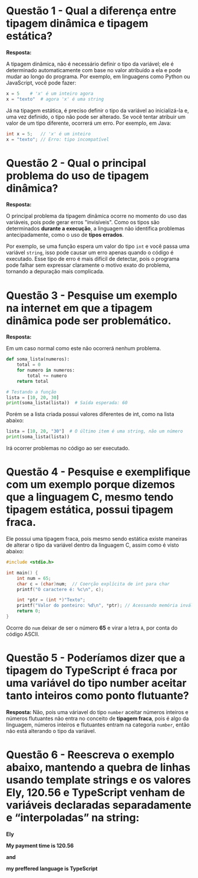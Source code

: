 # Questão 1 - Qual a diferença entre tipagem dinâmica e tipagem estática?
**Resposta:** 

A tipagem dinâmica, não é necessário definir o tipo da variável; ele é determinado automaticamente com base no valor atribuído a ela e pode mudar ao longo do programa. Por exemplo, em linguagens como Python ou JavaScript, você pode fazer:
```python
x = 5    # 'x' é um inteiro agora
x = "texto"  # agora 'x' é uma string

```

Já na tipagem estática, é preciso definir o tipo da variável ao inicializá-la e, uma vez definido, o tipo não pode ser alterado. Se você tentar atribuir um valor de um tipo diferente, ocorrerá um erro. Por exemplo, em Java:

```java
int x = 5;   // 'x' é um inteiro
x = "texto"; // Erro: tipo incompatível
```
# Questão 2 - Qual o principal problema do uso de tipagem dinâmica?
**Resposta:**

O principal problema da tipagem dinâmica ocorre no momento do uso das variáveis, pois pode gerar erros "invisíveis". Como os tipos são determinados **durante a execução**, a linguagem não identifica problemas antecipadamente, como o uso de **tipos errados**.

Por exemplo, se uma função espera um valor do tipo `int` e você passa uma variável `string`, isso pode causar um erro apenas quando o código é executado. Esse tipo de erro é mais difícil de detectar, pois o programa pode falhar sem expressar claramente o motivo exato do problema, tornando a depuração mais complicada.

# Questão 3 - Pesquise um exemplo na internet em que a tipagem dinâmica pode ser problemático.
**Resposta:**

Em um caso normal como este não ocorrerá nenhum problema.

```python
def soma_lista(numeros):
    total = 0
    for numero in numeros:
        total += numero
    return total

# Testando a função
lista = [10, 20, 30]
print(soma_lista(lista))  # Saída esperada: 60
```

Porém se a lista criada possui valores diferentes de int, como na lista abaixo:

```python
lista = [10, 20, "30"]  # O último item é uma string, não um número
print(soma_lista(lista))
```

Irá ocorrer problemas no código ao ser executado.

# Questão 4 - Pesquise e exemplifique com um exemplo porque dizemos que a linguagem C, mesmo tendo tipagem estática, possui tipagem fraca.

Ele possui uma tipagem fraca, pois mesmo sendo estática existe maneiras de alterar o tipo da variável dentro da linguagem C, assim como é visto abaixo:
```c
#include <stdio.h>

int main() {
    int num = 65;
    char c = (char)num;  // Coerção explícita de int para char
    printf("O caractere é: %c\n", c);

    int *ptr = (int *)"Texto";
    printf("Valor do ponteiro: %d\n", *ptr); // Acessando memória inválida
    return 0;
}
```
Ocorre do `num` deixar de ser o número **65** e virar a letra `A`, por conta do código ASCII.

# Questão 5 - Poderíamos dizer que a tipagem do TypeScript é fraca por uma variável do tipo number aceitar tanto inteiros como ponto flutuante?
**Resposta:**
Não, pois uma váriavel do tipo `number` aceitar números inteiros e números flutuantes não entra no conceito de **tipagem fraca**, pois é algo da linguagem, números inteiros e flutuantes entram na categoria `number`, então não está alterando o tipo da variável.

# Questão 6 - Reescreva o exemplo abaixo, mantendo a quebra de linhas usando template strings e os valores Ely, 120.56 e TypeScript venham de variáveis declaradas separadamente e “interpoladas” na string:
**Ely**

**My payment time is 120.56**

**and**

**my preffered language is TypeScript**

```typescript
```